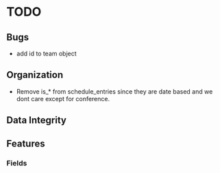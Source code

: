 TODO
====

## Bugs
* add id to team object

## Organization
* Remove is_* from schedule_entries since they are date based
  and we dont care except for conference.

## Data Integrity

## Features

### Fields

